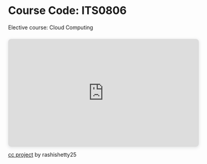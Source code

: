# Course Code: ITS0806
Elective course: Cloud Computing
<div style="position: relative; width: 100%; height: 0; padding-top: 56.2500%;
 padding-bottom: 0; box-shadow: 0 2px 8px 0 rgba(63,69,81,0.16); margin-top: 1.6em; margin-bottom: 0.9em; overflow: hidden;
 border-radius: 8px; will-change: transform;">
  <iframe loading="lazy" style="position: absolute; width: 100%; height: 100%; top: 0; left: 0; border: none; padding: 0;margin: 0;"
    src="https://www.canva.com/design/DAF9nXSx_bM/mtPgAJg7uqOBf1LUA9d4Cw/view?embed" allowfullscreen="allowfullscreen" allow="fullscreen">
  </iframe>
</div>
<a href="https:&#x2F;&#x2F;www.canva.com&#x2F;design&#x2F;DAF9nXSx_bM&#x2F;mtPgAJg7uqOBf1LUA9d4Cw&#x2F;view?utm_content=DAF9nXSx_bM&amp;utm_campaign=designshare&amp;utm_medium=embeds&amp;utm_source=link" target="_blank" rel="noopener">cc project</a> by rashishetty25
